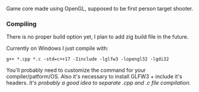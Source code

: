 Game core made using OpenGL, supposed to be first person target shooter.

### Compiling
There is no proper build option yet, I plan to add zig build file in the future.

Currently on Windows I just compile with:
```
g++ *.cpp *.c -std=c++17 -Iinclude -lglfw3 -lopengl32 -lgdi32
```
You'll probably need to customize the command for your compiler/patform/OS. Also it's necessary to install GLFW3 + include it's headers.
_It's probably a good idea to separate .cpp and .c file compilation._
